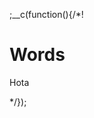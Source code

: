 
;__c(function(){/*!

# Words

Hota

<!--


maps
http://www.maps4heroes.com/heroes3/maps.php%3Fkeywords%3D%26type%3Dhota%26size%3D%26difficulty%3D%26sort%3D2

---

http://heroescommunity.com/viewthread.php3?TID=39830&pagenumber=244
http://heroescommunity.com/viewthread.php3?TID=43966&pagenumber=6

---

orig
http://heroescommunity.com/viewthread.php3?TID=26298

new 
http://heroescommunity.com/viewthread.php3?TID=39830&pagenumber=244

wishlist
http://heroescommunity.com/viewthread.php3?TID=43966&pagenumber=6
wishlist old
http://heroescommunity.com/viewthread.php3?TID=40812&pagenumber=24


-->

[//]: # (@~|words/[words]|~@)

*/});
